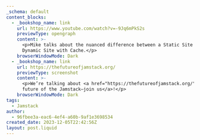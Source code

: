 ```yaml
---
_schema: default
content_blocks:
  - _bookshop_name: link
    url: https://www.youtube.com/watch?v=-9Jq6mPkS2s
    previewType: opengraph
    content: >-
      <p>Mike talks about the nuanced difference between a Static Site and a
      Dynamic Site with Cache.</p>
    browserWindowMode: Dark
  - _bookshop_name: link
    url: https://thefutureofjamstack.org/
    previewType: screenshot
    content: >-
      <p>We’re talking about <a href="https://thefutureofjamstack.org/">the
      future of the Jamstack—join us</a>!</p>
    browserWindowMode: Dark
tags:
  - Jamstack
author:
  - 96fbee3a-eac6-4ef4-a60b-9af1e3698534
created_date: 2023-12-05T22:42:56Z
layout: post.liquid
---
```

